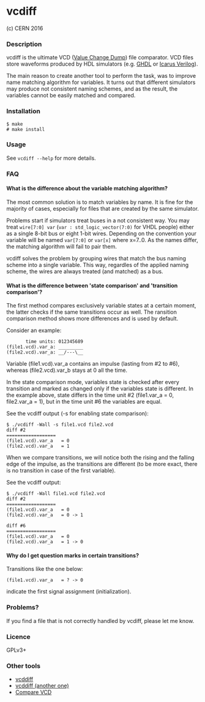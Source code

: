 # vcdiff
(c) CERN 2016

### Description
vcdiff is the ultimate VCD ([Value Change Dump][wiki_vcd]) file comparator. VCD
files store waveforms produced by HDL simulators (e.g. [GHDL][ghdl] or [Icarus
Verilog][icarus]).

The main reason to create another tool to perform the task, was to improve name
matching algorithm for variables. It turns out that different simulators may
produce not consistent naming schemes, and as the result, the variables cannot
be easily matched and compared.

### Installation
```
$ make
# make install
```

### Usage
See `vcdiff --help` for more details.

### FAQ
#### What is the difference about the variable matching algorithm?
The most common solution is to match variables by name. It is fine for the
majority of cases, especially for files that are created by the same simulator.

Problems start if simulators treat buses in a not consistent way. You may treat
`wire[7:0] var` (`var : std_logic_vector(7:0)` for VHDL people) either as a
single 8-bit bus or eight 1-bit wires. Depending on the convention your
variable will be named `var[7:0]` or `var[x]` where x=7..0. As the names differ,
the matching algorithm will fail to pair them.

vcdiff solves the problem by grouping wires that match the bus naming scheme
into a single variable. This way, regardles of the applied naming scheme, the
wires are always treated (and matched) as a bus.

#### What is the difference between 'state comparison' and 'transition comparison'?
The first method compares exclusively variable states at a certain moment, the
latter checks if the same transitions occur as well. The ransition comparison
method shows more differences and is used by default.

Consider an example:
```
       time units: 012345689
(file1.vcd).var_a: _________
(file2.vcd).var_a: __/---\__
```

Variable (file1.vcd).var_a contains an impulse (lasting from #2 to #6), whereas
(file2.vcd).var_b stays at 0 all the time.

In the state comparison mode, variables state is checked after every transition
and marked as changed only if the variables state is different. In the example
above, state differs in the time unit #2 (file1.var_a = 0, file2.var_a = 1),
but in the time unit #6 the variables are equal.

See the vcdiff output (-s for enabling state comparison):
```
$ ./vcdiff -Wall -s file1.vcd file2.vcd
diff #2
==================
(file1.vcd).var_a   = 0
(file2.vcd).var_a   = 1
```

When we compare transitions, we will notice both the rising and the falling edge
of the impulse, as the transitions are different (to be more exact, there is no
transition in case of the first variable).

See the vcdiff output:
```
$ ./vcdiff -Wall file1.vcd file2.vcd
diff #2
==================
(file1.vcd).var_a   = 0
(file2.vcd).var_a   = 0 -> 1

diff #6
==================
(file1.vcd).var_a   = 0
(file2.vcd).var_a   = 1 -> 0
```

#### Why do I get question marks in certain transitions?
Transitions like the one below:
```
(file1.vcd).var_a   = ? -> 0
```
indicate the first signal assignment (initialization).

### Problems?
If you find a file that is not correctly handled by vcdiff, please let me know.

### Licence
GPLv3+

### Other tools
* [vcddiff](https://github.com/veripool/vcddiff)
* [vcddiff (another one)](https://github.com/palmer-dabbelt/vcddiff)
* [Compare VCD](https://sourceforge.net/p/comparevcd/comparevcdwiki/Home)

[wiki_vcd]: https://en.wikipedia.org/wiki/Value_change_dump
[ghdl]: http://ghdl.free.fr
[icarus]: http://iverilog.icarus.com
